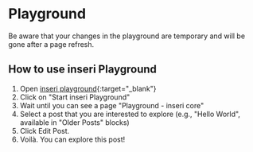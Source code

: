 # Playground

Be aware that your changes in the playground are temporary and will be gone after a page refresh.

## How to use inseri Playground

1. Open [inseri playground](https://playground.inseri.swiss/){:target="\_blank"}
2. Click on "Start inseri Playground"
3. Wait until you can see a page "Playground - inseri core"
4. Select a post that you are interested to explore (e.g., "Hello World", available in "Older Posts" blocks)
5. Click Edit Post.
6. Voilà. You can explore this post!
